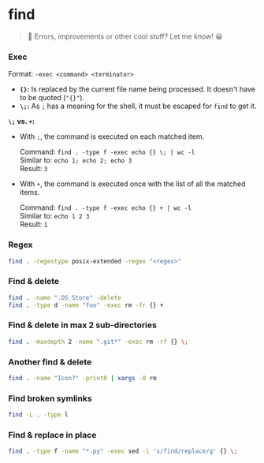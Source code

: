 # find

> 👋 Errors, improvements or other cool stuff? Let me know! 😀


### Exec

Format: `-exec <command> <terminator>`

- **`{}`:** Is replaced by the current file name being processed. It doesn't have to be quoted (`"{}"`).
- **`\;`:** As `;` has a meaning for the shell, it must be escaped for `find` to get it.

**`\;` vs. `+`:**

- With `;`, the command is executed on each matched item.

    Command: `find . -type f -exec echo {} \; | wc -l`  
    Similar to: `echo 1; echo 2; echo 3`  
    Result: `3`

- With `+`, the command is executed once with the list of all the matched items.

    Command: `find . -type f -exec echo {} + | wc -l`  
    Similar to: `echo 1 2 3`  
    Result: `1`


### Regex

```bash
find . -regextype posix-extended -regex "<regex>"
```


### Find & delete

```bash
find . -name ".DS_Store" -delete
find . -type d -name "foo" -exec rm -fr {} +
```


### Find & delete in max 2 sub-directories

```bash
find . -maxdepth 2 -name ".git*" -exec rm -rf {} \;
```


### Another find & delete

```bash
find . -name "Icon?" -print0 | xargs -0 rm
```


### Find broken symlinks

```bash
find -L . -type l
```


### Find & replace in place

```bash
find . -type f -name "*.py" -exec sed -i 's/find/replace/g' {} \;
```
